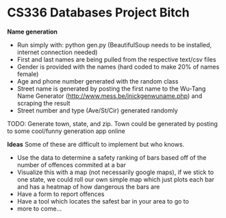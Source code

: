 CS336 Databases Project Bitch
=============================

**Name generation**
* Run simply with: python gen.py (BeautifulSoup needs to be installed, internet connection needed)
* First and last names are being pulled from the respective text/csv files
* Gender is provided with the names (hard coded to make 20% of names female)
* Age and phone number generated with the random class
* Street name is generated by posting the first name to the Wu-Tang Name Generator (http://www.mess.be/inickgenwuname.php) and scraping the result
* Street number and type (Ave/St/Cir) generated randomly

TODO: Generate town, state, and zip. Town could be generated by posting to some cool/funny generation app online


**Ideas**
Some of these are difficult to implement but who knows.

* Use the data to determine a safety ranking of bars based off of the number of offences commited at a bar
* Visualize this with a map (not necessarily google maps), if we stick to one state, we could roll our own simple map which just plots each bar and has a heatmap of how dangerous the bars are
* Have a form to report offences
* Have a tool which locates the safest bar in your area to go to
* more to come... 
